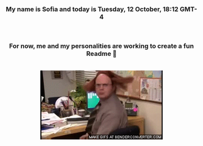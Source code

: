 


<div align="center">
<h3 >My name is Sofia and today is Tuesday, 12 October, 18:12 GMT-4</h3><br>
<h3 >For now, me and my personalities are working to create a fun Readme 👋
</h3><br>
<img src='img/dwight.gif' alt='working...'/>
</div>
